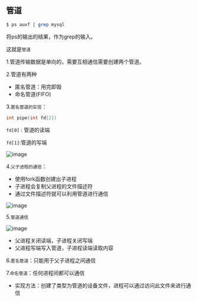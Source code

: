 ## 管道

```bash
$ ps auxf | grep mysql
```

将ps的输出的结果，作为grep的输入。

这就是`管道`

1.管道传输数据是单向的，需要互相通信需要创建两个管道。

2.管道有两种

- 匿名管道：用完即毁
- 命名管道(FIFO)

3.`匿名管道的实现`：

```c
int pipe(int fd[2])
```

`fd[0]` : 管道的读端

`fd[1]`:管道的写端

![image](https://tva1.sinaimg.cn/large/0085EwgIgy1gtgnoeg6kzj60od0m2di402.jpg)

4.`父子进程的通信`：

- 使用fork函数创建出子进程
- 子进程会复制父进程的文件描述符
- 通过文件描述符就可以利用管道进行通信

![image](https://tvax2.sinaimg.cn/large/0085EwgIgy1gtgnslre63j60hb0q8gnt02.jpg)

5.`管道通信`

![image](https://tva1.sinaimg.cn/large/0085EwgIgy1gtgnul5xktj60mr0sxtb902.jpg)

- 父进程关闭读端，子进程关闭写端
- 父进程写端写入管道，子进程读端读取内容

6.`匿名管道`：只能用于父子进程之间通信

7.`命名管道`：任何进程间都可以通信

- 实现方法：创建了类型为管道的设备文件，进程可以通过访问此文件来进行通信

